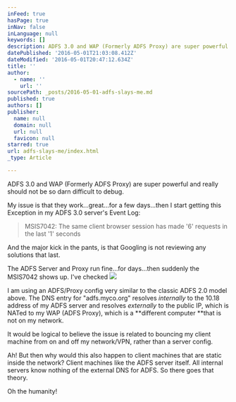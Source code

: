 ```yaml
---
inFeed: true
hasPage: true
inNav: false
inLanguage: null
keywords: []
description: ADFS 3.0 and WAP (Formerly ADFS Proxy) are super powerful and really should not be so darn difficult to debug.
datePublished: '2016-05-01T21:03:08.412Z'
dateModified: '2016-05-01T20:47:12.634Z'
title: ''
author:
  - name: ''
    url: ''
sourcePath: _posts/2016-05-01-adfs-slays-me.md
published: true
authors: []
publisher:
  name: null
  domain: null
  url: null
  favicon: null
starred: true
url: adfs-slays-me/index.html
_type: Article

---
```

ADFS 3.0 and WAP (Formerly ADFS Proxy) are super powerful and really should not be so darn difficult to debug.

My issue is that they work...great...for a few days...then I start getting this Exception in my ADFS 3.0 server's Event Log:

> MSIS7042: The same client browser session has made '6' requests in the last '1' seconds

And the major kick in the pants, is that Googling is not reviewing any solutions that last.

The ADFS Server and Proxy run fine...for days...then suddenly the MSIS7042 shows up. I've checked ![](https://the-grid-user-content.s3-us-west-2.amazonaws.com/4ab37bca-f0c2-4558-82ab-22910ce8207f.png)

I am using an ADFS/Proxy config very similar to the classic ADFS 2.0 model above. The DNS entry for "adfs.myco.org" resolves _internally_ to the 10.18 address of my ADFS server and resolves _externally_ to the public IP, which is NATed to my WAP (ADFS Proxy), which is a **different computer **that is not on my network. 

It would be logical to believe the issue is related to bouncing my client machine from on and off my network/VPN, rather than a server config.

Ah! But then why would this also happen to client machines that are static inside the network? Client machines like the ADFS server itself. All internal servers know nothing of the external DNS for ADFS. So there goes that theory.

Oh the humanity!